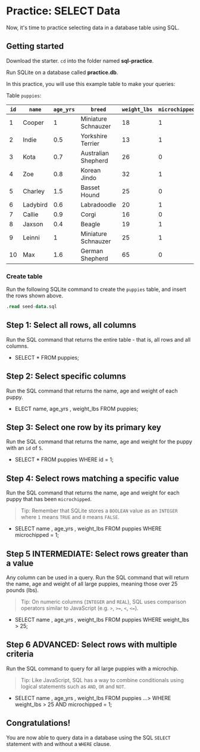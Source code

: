# Practice: SELECT Data

Now, it's time to practice selecting data in a database table using SQL.

## Getting started

Download the starter. `cd` into the folder named __sql-practice__.

Run SQLite on a database called __practice.db__.

In this practice, you will use this example table to make your queries:

Table `puppies`:

| `id` | `name`   | `age_yrs` | `breed`             | `weight_lbs` | `microchipped` |
| ---- | -------- | --------- | ------------------- | ------------ | -------------- |
| 1    | Cooper   | 1         | Miniature Schnauzer | 18           | 1              |
| 2    | Indie    | 0.5       | Yorkshire Terrier   | 13           | 1              |
| 3    | Kota     | 0.7       | Australian Shepherd | 26           | 0              |
| 4    | Zoe      | 0.8       | Korean Jindo        | 32           | 1              |
| 5    | Charley  | 1.5       | Basset Hound        | 25           | 0              |
| 6    | Ladybird | 0.6       | Labradoodle         | 20           | 1              |
| 7    | Callie   | 0.9       | Corgi               | 16           | 0              |
| 8    | Jaxson   | 0.4       | Beagle              | 19           | 1              |
| 9    | Leinni   | 1         | Miniature Schnauzer | 25           | 1              |
| 10   | Max      | 1.6       | German Shepherd     | 65           | 0              |

### Create table

Run the following SQLite command to create the `puppies` table, and insert the
rows shown above.

```sql
.read seed-data.sql
```

## Step 1: Select all rows, all columns

Run the SQL command that returns the entire table - that is, all rows and all
columns.

  - SELECT * FROM puppies;

## Step 2: Select specific columns

Run the SQL command that returns the name, age and weight of each puppy.

  - ELECT name, age_yrs , weight_lbs FROM puppies;

## Step 3: Select one row by its primary key

Run the SQL command that returns the name, age and weight for the puppy with an
`id` of `5`.

 - SELECT * FROM puppies
    WHERE id = 1;

## Step 4: Select rows matching a specific value

Run the SQL command that returns the name, age and weight for each puppy that has
been `microchipped`.

> Tip: Remember that SQLite stores a `BOOLEAN` value as an `INTEGER` where
> `1` means `TRUE` and `0` means `FALSE`.

  - SELECT name , age_yrs , weight_lbs FROM puppies
     WHERE microchipped = 1;

## Step 5 INTERMEDIATE: Select rows greater than a value

Any column can be used in a query. Run the SQL command that will return the name,
age and weight of all large puppies, meaning those over 25 pounds (lbs).

> Tip: On numeric columns (`INTEGER` and `REAL`), SQL uses comparison operators
> similar to JavaScript (e.g. `>`, `>=`, `<`, `<=`).

 - SELECT name , age_yrs , weight_lbs FROM puppies
    WHERE weight_lbs > 25;

## Step 6 ADVANCED: Select rows with multiple criteria

Run the SQL command to query for all large puppies with a microchip.

> Tip: Like JavaScript, SQL has a way to combine conditionals using logical
> statements such as `AND`, `OR` and `NOT`.

 - SELECT name , age_yrs , weight_lbs FROM puppies
   ...> WHERE weight_lbs > 25 AND microchipped = 1;

## Congratulations!

You are now able to query data in a database using the SQL `SELECT` statement
with and without a `WHERE` clause.
